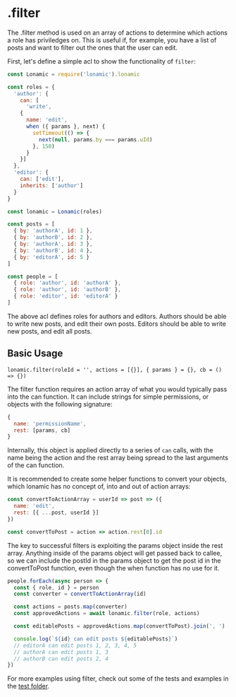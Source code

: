 # .filter

The .filter method is used on an array of actions to determine which actions a role has priviledges on. This is useful if, for example, you have a list of posts and want to filter out the ones that the user can edit.

First, let's define a simple acl to show the functionality of `filter`:

```js
const Lonamic = require('lonamic').lonamic

const roles = {
  'author': {
    can: [
      'write',
    {
      name: 'edit',
      when ({ params }, next) {
        setTimeout(() => {
          next(null, params.by === params.uId)
        }, 150)
      }
    }]
  },
  'editor': {
    can: ['edit'],
    inherits: ['author']
  }
}

const lonamic = Lonamic(roles)

const posts = [
  { by: 'authorA', id: 1 },
  { by: 'authorB', id: 2 },
  { by: 'authorA', id: 3 },
  { by: 'authorB', id: 4 },
  { by: 'editorA', id: 5 }
]

const people = [
  { role: 'author', id: 'authorA' },
  { role: 'author', id: 'authorB' },
  { role: 'editor', id: 'editorA' }
]
```

The above acl defines roles for authors and editors. Authors should be able to write new posts, and edit their own posts. Editors should be able to write new posts, and edit all posts.

## Basic Usage

`lonamic.filter(roleId = '', actions = [{}], { params } = {}, cb = () => {})`

The filter function requires an action array of what you would typically pass into the can function. It can include strings for simple permissions, or objects with the following signature:

```js
{
  name: 'permissionName',
  rest: [params, cb]
}
```

Internally, this object is applied directly to a series of `can` calls, with the name being the action and the rest array being spread to the last arguments of the can function.

It is recommended to create some helper functions to convert your objects, which lonamic has no concept of, into and out of action arrays:

```js
const convertToActionArray = userId => post => ({
  name: 'edit',
  rest: [{ ...post, userId }]
})

const convertToPost = action => action.rest[0].id
```

The key to successful filters is exploiting the params object inside the rest array. Anything inside of the params object will get passed back to callee, so we can include the postId in the params object to get the post id in the convertToPost function, even though the when function has no use for it.

```js
people.forEach(async person => {
  const { role, id } = person
  const converter = convertToActionArray(id)

  const actions = posts.map(converter)
  const approvedActions = await lonamic.filter(role, actions)

  const editablePosts = approvedActions.map(convertToPost).join(', ')

  console.log(`${id} can edit posts ${editablePosts}`)
  // editorA can edit posts 1, 2, 3, 4, 5
  // authorA can edit posts 1, 3
  // authorB can edit posts 2, 4
})
```

For more examples using filter, check out some of the tests and examples in the [test folder](https://github.com/EmiPhil/lonamic/tree/master/test).
